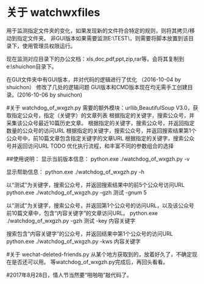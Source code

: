 ﻿# 关于 watchwxfiles
用于监测指定文件夹的变化，如果发现新的文件符合特定的规则，则将其拷贝/移动到指定文件夹。
非GUI版本如果需要监测E:\TEST\，则需要将脚本放置到该目录下，使用管理员权限运行。

现在监测对应目录下的办公文档：xls,doc,pdf,ppt,zip,rar等。会将其复制到e:\shuichon目录下。

在GUI文件夹中有GUI版本，并对代码的逻辑进行了优化 （2016-10-04 by shuichon）
修改了几处的逻辑问题
GUI版本和CMD版本现在均无需手工创建目录。(2016-10-06 by shuichon)

#关于 watchdog_of_wxgzh.py
需要的额外模块：urllib,BeautifulSoup
V3.0，获取指定公众号，指定（关键字）的文章列表
根据指定的关键字，搜索公众号，并采集该公众号最近10篇历史文章。
根据指定的关键字，搜索公众号，并返回指定数量的公众号的访问URL
根据指定的关键字，搜索公众号，并返回搜索结果第1个公众号中，前10篇文章包含指定关键字的文章URL
根据指定的关键字，搜索公众号并返回访问URL
TODO 优化执行流程，和丰富不同的参数组合的选择

##使用说明：
显示当前版本信息：
	python.exe ./watchdog_of_wxgzh.py -v

显示帮助信息：
	python.exe ./watchdog_of_wxgzh.py -h

以“测试”为关键字，搜索公众号，并返回搜索结果中的前5个公众号访问URL
	python.exe ./watchdog_of_wxgzh.py -gzh 测试 -gnum 5

以“测试”为关键字，搜索公众号，并返回第1个公众号的访问URL，以及该公众号前10篇文章中，包含“内容关键字”的文章访问URL。
	python.exe ./watchdog_of_wxgzh.py -gzh 测试 -key 内容关键字

搜索包含“内容关键字”的公众号，并返回结果中第1个公众号的访问URL
	python.exe ./watchdog_of_wxgzh.py -kws 内容关键字

#关于 wechat-deleted-friends.py
从某个地方获取到的，放着好久了，不确定现在是否还可以用。
等watchdog_of_wxgzh.py完成后，再回头看看。


#2017年8月28日，情人节当然要“啪啪啪”敲代码了。